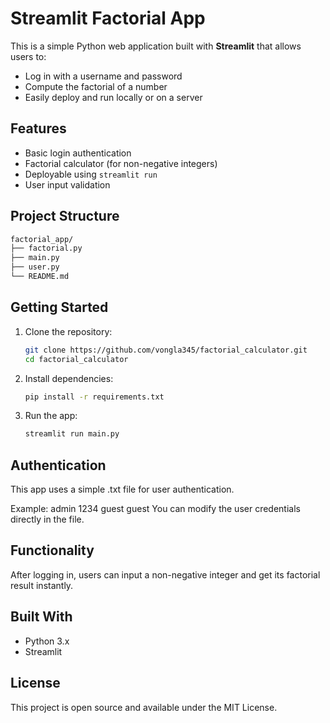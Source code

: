 # Streamlit Factorial App

This is a simple Python web application built with **Streamlit** that allows users to:

- Log in with a username and password  
- Compute the factorial of a number  
- Easily deploy and run locally or on a server  

## Features

- Basic login authentication  
- Factorial calculator (for non-negative integers)  
- Deployable using `streamlit run`  
- User input validation  

## Project Structure

```bash
factorial_app/
├── factorial.py
├── main.py
├── user.py  
└── README.md
```

## Getting Started

1. Clone the repository:
    ```bash
    git clone https://github.com/vongla345/factorial_calculator.git  
    cd factorial_calculator  
    ```

2. Install dependencies:

    ```bash
    pip install -r requirements.txt  
    ```
3. Run the app:

    ```bash
    streamlit run main.py
    ```

## Authentication

This app uses a simple .txt file for user authentication.

Example:
    admin 1234
    guest guest
You can modify the user credentials directly in the file.

## Functionality

After logging in, users can input a non-negative integer and get its factorial result instantly.

## Built With

- Python 3.x  
- Streamlit

## License

This project is open source and available under the MIT License.
